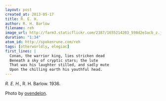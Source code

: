 ```yaml
---
layout: post
created_at: 2013-05-17
title: R. E. H.
author: R. H. Barlow
filename: reh
image_url: http://farm3.staticflickr.com/2387/1655214203_598d2e3acb_z.jpg?zz=1
duration: "1:34"
atom_id: http://spokenrune.com/reh
tags: [otherworldly, elegiac]
first_lines: |
  Conan, the warrior king, lies stricken dead
  Beneath a sky of cryptic stars; the lute
  That was his laughter stilled, and sadly mute
  Upon the chilling earth his youthful head.
---
```


_R. E. H._,  R. H. Barlow.  1936.

Photo by [ovendelon](http://www.flickr.com/photos/ovendelon/1655214203/).
